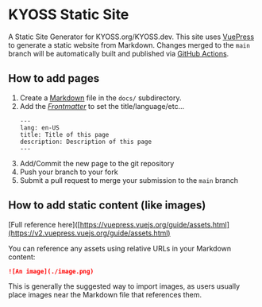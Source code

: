 # KYOSS Static Site
A Static Site Generator for KYOSS.org/KYOSS.dev. This site uses [VuePress](https://vuepress.github.io/guide/#vitepress)
to generate a static website from Markdown. Changes merged to the `main` branch will be automatically built and
published via [GitHub Actions](https://github.com/features/actions).


## How to add pages

1. Create a [Markdown](https://github.com/markdown-it/markdown-it) file in the `docs/` subdirectory.
2. Add the *[Frontmatter](https://vuepress.github.io/guide/page.html#frontmatter)* to set the title/language/etc...
   ```
   ---
   lang: en-US
   title: Title of this page
   description: Description of this page
   ---
   ```
3. Add/Commit the new page to the git repository
4. Push your branch to your fork
5. Submit a pull request to merge your submission to the `main` branch

## How to add static content (like images)

[Full reference here]([https://vuepress.vuejs.org/guide/assets.html](https://v2.vuepress.vuejs.org/guide/assets.html)


You can reference any assets using relative URLs in your Markdown content:

```markdown
![An image](./image.png)
```
This is generally the suggested way to import images, as users usually place images near the Markdown file that references them.
